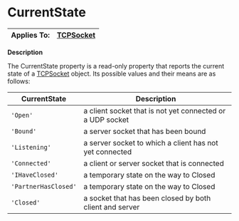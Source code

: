 




<h1 class="heading"><span class="name">CurrentState</span></h1>

| Applies To: | [TCPSocket](./tcpsocket.md) |
| --- | ---  |


**Description**


The CurrentState property is a read-only property that reports the current state of a [TCPSocket](./tcpsocket.md) object. Its possible values and their means are as follows:


| CurrentState | Description |
| --- | ---  |
| `'Open'` | a client socket that is not yet connected or a UDP socket |
| `'Bound'` | a server socket that has been bound |
| `'Listening'` | a server socket to which a client has not yet connected |
| `'Connected'` | a client or server socket that is connected |
| `'IHaveClosed'` | a temporary state on the way to Closed |
| `'PartnerHasClosed'` | a temporary state on the way to Closed |
| `'Closed'` | a socket that has been closed by both client and server |




